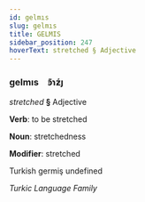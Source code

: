```yaml
---
id: gelmıs
slug: gelmıs
title: GELMIS
sidebar_position: 247
hoverText: stretched § Adjective
---
```


### gelmıs&emsp;<span kind="abugida">ꜿ͊ɿƶ́ȷ</span>

*stretched* **§** Adjective

**Verb**: to be stretched

**Noun**: stretchedness

**Modifier**: stretched

Turkish germiş undefined

*Turkic Language Family*